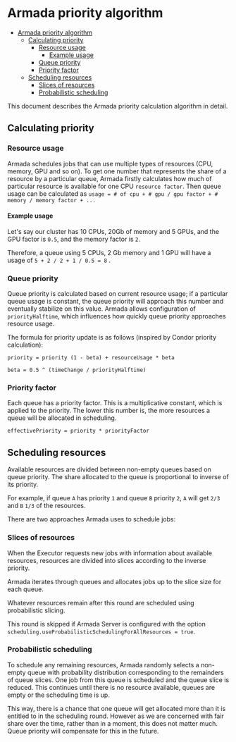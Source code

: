 # Armada priority algorithm
- [Armada priority algorithm](#armada-priority-algorithm)
  - [Calculating priority](#calculating-priority)
    - [Resource usage](#resource-usage)
      - [Example usage](#example-usage)
    - [Queue priority](#queue-priority)
    - [Priority factor](#priority-factor)
  - [Scheduling resources](#scheduling-resources)
    - [Slices of resources](#slices-of-resources)
    - [Probabilistic scheduling](#probabilistic-scheduling)

This document describes the Armada priority calculation algorithm in detail.

## Calculating priority

### Resource usage

Armada schedules jobs that can use multiple types of resources (CPU, memory, GPU and so on).
To get one number that represents the share of a resource by a particular queue, Armada firstly calculates how much of particular
resource is available for one CPU `resource factor`.
Then queue usage can be calculated as `usage = # of cpu + # gpu / gpu factor + # memory / memory factor + ...` 

#### Example usage

Let's say our cluster has 10 CPUs, 20Gb of memory and 5 GPUs, and the GPU factor is `0.5`, and the memory factor is `2`.

Therefore, a queue using 5 CPUs, 2 Gb memory and 1 GPU will have a usage of `5 + 2 / 2 + 1 / 0.5 = 8` .

### Queue priority

Queue priority is calculated based on current resource usage; if a particular queue usage is constant, the queue priority will approach this number and eventually stabilize on this value.
Armada allows configuration of `priorityHalftime`, which influences how quickly queue priority approaches resource usage.

The formula for priority update is as follows (inspired by Condor priority calculation):

`priority = priority (1 - beta) + resourceUsage * beta`

`beta = 0.5 ^ (timeChange / priorityHalftime)` 

### Priority factor

Each queue has a priority factor. This is a multiplicative constant, which is applied to the priority. The lower this number is, the more resources a queue will be allocated in scheduling.

`effectivePriority = priority * priorityFactor`

## Scheduling resources

Available resources are divided between non-empty queues based on queue priority. The share allocated to the queue is proportional to inverse of its priority.

For example, if queue `A` has priority `1` and queue `B` priority `2`, `A` will get `2/3` and `B` `1/3` of the resources.

There are two approaches Armada uses to schedule jobs:

### Slices of resources

When the Executor requests new jobs with information about available resources, resources are divided into slices according to the inverse priority.

Armada iterates through queues and allocates jobs up to the slice size for each queue.

Whatever resources remain after this round are scheduled using probabilistic slicing.

This round is skipped if Armada Server is configured with the option `scheduling.useProbabilisticSchedulingForAllResources = true`.

### Probabilistic scheduling

To schedule any remaining resources, Armada randomly selects a non-empty queue with probability distribution corresponding to the remainders of queue slices. One job from this queue is scheduled and the queue slice is reduced. This continues until there is no resource available, queues are empty or the scheduling time is up.

This way, there is a chance that one queue will get allocated more than it is entitled to in the scheduling round. However as we are concerned with fair share over the time, rather than in a moment, this does not matter much. Queue priority will compensate for this in the future.

